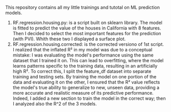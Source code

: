This repository contains all my little trainings and tutotal on ML prediction models.
1. RF.regression.housing.py: is a script built on sklearn library. The model is fitted to predict the value of the houses in California with 8 features.
   Then I decided to select the most important features for the prediction (with PVI). Whith these two I displayed a surface plot.
2. RF.regression.housing.corrected: is the corrected versiono of 1st script. I realized that the inflated R² in my model was due to a conceptual mistake: I was evaluating the
   model's performance using the same dataset that I trained it on. This can lead to overfitting, where the model learns patterns specific to the training data, resulting in an
   artificially high R².
   To correct this, I split the feature_df dataset into separate training and testing sets. By training the model on one portion of the data and evaluating it on the other, I
   ensured that the R² value reflects the model's true ability to generalize to new, unseen data, providing a more accurate and realistic measure of its predictive performance.
   Indeed, I added a new section to train the model in the correct way; then I analyzed also the R^2 of the 3 models.
